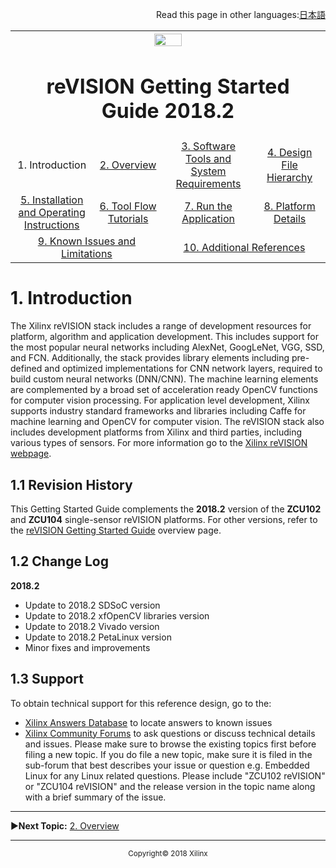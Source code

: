 <p align="right">
            Read this page in other languages:<a href="../Japanese-master/README.md">日本語</a>          
</p>
<table style="width:100%">
  <tr>

<th width="100%" colspan="6"><img src="https://www.xilinx.com/content/dam/xilinx/imgs/press/media-kits/corporate/xilinx-logo.png" width="30%"/><h1>reVISION Getting Started Guide 2018.2</h1>
</th>

  </tr>
  <tr>
    <td width="17%" align="center">1. Introduction</td>
    <td width="16%" align="center"><a href="overview.md">2. Overview</a></td>
    <td width="17%" align="center"><a href="software-tools-system-requirements.md">3. Software Tools and System Requirements</a></td>
    <td width="17%" align="center"><a href="design-file-hierarchy.md">4. Design File Hierarchy</a></td>
</tr>
<tr>
    <td width="17%" align="center"><a href="operating-instructions.md">5. Installation and Operating Instructions</a></td>
    <td width="16%" align="center"><a href="tool-flow-tutorials.md">6. Tool Flow Tutorials</a></td>
    <td width="17%" align="center"><a href="run-application.md">7. Run the Application</a></td>
    <td width="17%" align="center"><a href="platform-details.md">8. Platform Details</a></td>    
  </tr>
<tr>
    <td width="17%" align="center" colspan="2"><a href="known-issues-limitations.md">9. Known Issues and Limitations</a></td>
    <td width="16%" align="center" colspan="2"><a href="additional-references.md">10. Additional References</a></td>
</tr>
</table>

# 1. Introduction
The Xilinx reVISION stack includes a range of development resources for platform, algorithm and application development. This includes support for the most popular neural networks including AlexNet, GoogLeNet, VGG, SSD, and FCN. Additionally, the stack provides library elements including pre-defined and optimized implementations for CNN network layers, required to build custom neural networks (DNN/CNN). The machine learning elements are complemented by a broad set of acceleration ready OpenCV functions for computer vision processing. For application level development, Xilinx supports industry standard frameworks and libraries including Caffe for machine learning and OpenCV for computer vision. The reVISION stack also includes development platforms from Xilinx and third parties, including various types of sensors. For more information go to the [Xilinx reVISION webpage](http://www.Xilinx.com/reVISION). 

## 1.1 Revision History
This Getting Started Guide complements the **2018.2** version of the **ZCU102** and **ZCU104** single-sensor reVISION platforms. For other versions, refer to the [reVISION Getting Started Guide](http://www.wiki.xilinx.com/reVISION%20Getting%20Started%20Guide) overview page.

## 1.2 Change Log

**2018.2**
* Update to 2018.2 SDSoC version
* Update to 2018.2 xfOpenCV libraries version
* Update to 2018.2 Vivado version
* Update to 2018.2 PetaLinux version
* Minor fixes and improvements

## 1.3 Support

To obtain technical support for this reference design, go to the:
* [Xilinx Answers Database](http://www.xilinx.com/support.html) to locate answers to known issues
* [Xilinx Community Forums](https://forums.xilinx.com/) to ask questions or discuss technical details and issues. Please make sure to browse the existing topics first before filing a new topic. If you do file a new topic, make sure it is filed in the sub-forum that best describes your issue or question e.g. Embedded Linux for any Linux related questions. Please include "ZCU102 reVISION" or "ZCU104 reVISION" and the release version in the topic name along with a brief summary of the issue.

<hr/>

:arrow_forward:**Next Topic:**  [2. Overview](overview.md)

<hr/>
<p align="center"><sup>Copyright&copy; 2018 Xilinx</sup></p>
